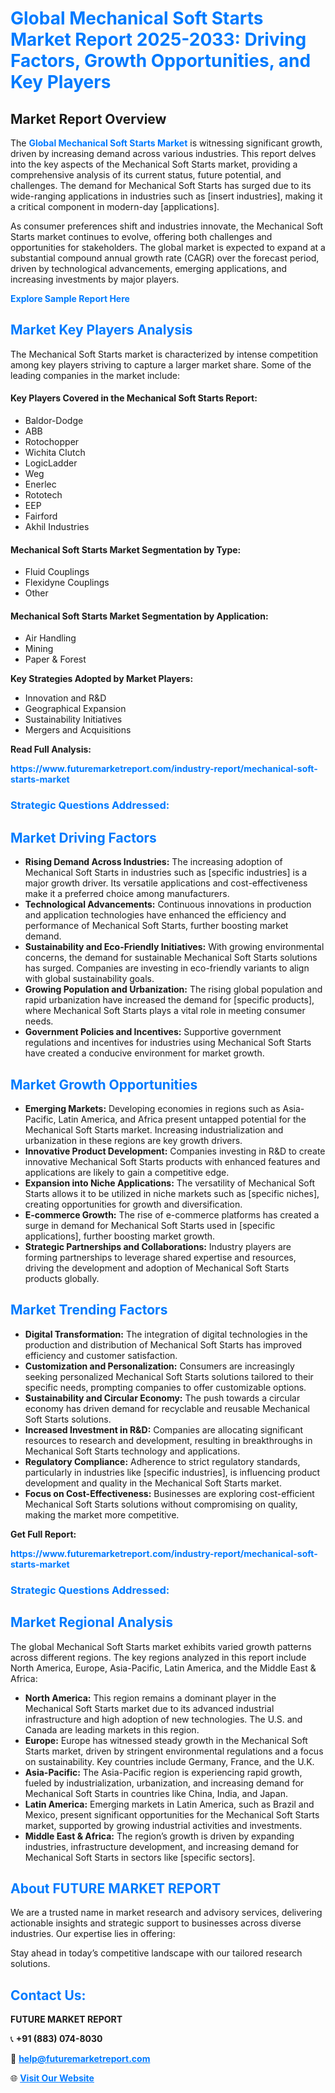<h1 style="color: #007BFF;">Global Mechanical Soft Starts Market Report 2025-2033: Driving Factors, Growth Opportunities, and Key Players</h1>

<section id="overview">
<h2>Market Report Overview</h2>
<p>The <a href="https://www.futuremarketreport.com/industry-report/mechanical-soft-starts-market" style="color: #007BFF; text-decoration: none;"><strong>Global Mechanical Soft Starts Market</strong></a> is witnessing significant growth, driven by increasing demand across various industries. This report delves into the key aspects of the Mechanical Soft Starts market, providing a comprehensive analysis of its current status, future potential, and challenges. The demand for Mechanical Soft Starts has surged due to its wide-ranging applications in industries such as [insert industries], making it a critical component in modern-day [applications].</p>
<p>As consumer preferences shift and industries innovate, the Mechanical Soft Starts market continues to evolve, offering both challenges and opportunities for stakeholders. The global market is expected to expand at a substantial compound annual growth rate (CAGR) over the forecast period, driven by technological advancements, emerging applications, and increasing investments by major players.</p>
</section>

<section id="overview">
<p><a href="https://www.futuremarketreport.com/request-sample/reportId=42257" style="color: #007BFF; text-decoration: none;"><strong>Explore Sample Report Here</strong></a></p>
</section>

<section id="key-players">
<h2 style="color: #007BFF;">Market Key Players Analysis</h2>
<p>The Mechanical Soft Starts market is characterized by intense competition among key players striving to capture a larger market share. Some of the leading companies in the market include:</p>
<h4>Key Players Covered in the Mechanical Soft Starts Report:</h4>
<ul><li>Baldor-Dodge</li><li>ABB</li><li>Rotochopper</li><li>Wichita Clutch</li><li>LogicLadder</li><li>Weg</li><li>Enerlec</li><li>Rototech</li><li>EEP</li><li>Fairford</li><li>Akhil Industries</li></ul>
<h4>Mechanical Soft Starts Market Segmentation by Type:</h4>
<ul><li>Fluid Couplings</li><li>Flexidyne Couplings</li><li>Other</li></ul>

<h4>Mechanical Soft Starts Market Segmentation by Application:</h4>
<ul><li>Air Handling</li><li>Mining</li><li>Paper &amp; Forest</li></ul>
<p><strong>Key Strategies Adopted by Market Players:</strong></p>
<ul>
<li>Innovation and R&D</li>
<li>Geographical Expansion</li>
<li>Sustainability Initiatives</li>
<li>Mergers and Acquisitions</li>
</ul>
</section>

<section>
<p><strong>Read Full Analysis: </strong></p><a href="https://www.futuremarketreport.com/industry-report/mechanical-soft-starts-market" style="color: #007BFF; text-decoration: none;"><strong>https://www.futuremarketreport.com/industry-report/mechanical-soft-starts-market</strong></a>
<h3 style="color: #007BFF;">Strategic Questions Addressed:</h3>
</section>

<section id="driving-factors">
<h2 style="color: #007BFF;">Market Driving Factors</h2>
<ul>
<li><strong>Rising Demand Across Industries:</strong> The increasing adoption of Mechanical Soft Starts in industries such as [specific industries] is a major growth driver. Its versatile applications and cost-effectiveness make it a preferred choice among manufacturers.</li>
<li><strong>Technological Advancements:</strong> Continuous innovations in production and application technologies have enhanced the efficiency and performance of Mechanical Soft Starts, further boosting market demand.</li>
<li><strong>Sustainability and Eco-Friendly Initiatives:</strong> With growing environmental concerns, the demand for sustainable Mechanical Soft Starts solutions has surged. Companies are investing in eco-friendly variants to align with global sustainability goals.</li>
<li><strong>Growing Population and Urbanization:</strong> The rising global population and rapid urbanization have increased the demand for [specific products], where Mechanical Soft Starts plays a vital role in meeting consumer needs.</li>
<li><strong>Government Policies and Incentives:</strong> Supportive government regulations and incentives for industries using Mechanical Soft Starts have created a conducive environment for market growth.</li>
</ul>
</section>

<section id="growth-opportunities">
<h2 style="color: #007BFF;">Market Growth Opportunities</h2>
<ul>
<li><strong>Emerging Markets:</strong> Developing economies in regions such as Asia-Pacific, Latin America, and Africa present untapped potential for the Mechanical Soft Starts market. Increasing industrialization and urbanization in these regions are key growth drivers.</li>
<li><strong>Innovative Product Development:</strong> Companies investing in R&D to create innovative Mechanical Soft Starts products with enhanced features and applications are likely to gain a competitive edge.</li>
<li><strong>Expansion into Niche Applications:</strong> The versatility of Mechanical Soft Starts allows it to be utilized in niche markets such as [specific niches], creating opportunities for growth and diversification.</li>
<li><strong>E-commerce Growth:</strong> The rise of e-commerce platforms has created a surge in demand for Mechanical Soft Starts used in [specific applications], further boosting market growth.</li>
<li><strong>Strategic Partnerships and Collaborations:</strong> Industry players are forming partnerships to leverage shared expertise and resources, driving the development and adoption of Mechanical Soft Starts products globally.</li>
</ul>
</section>

<section id="trending-factors">
<h2 style="color: #007BFF;">Market Trending Factors</h2>
<ul>
<li><strong>Digital Transformation:</strong> The integration of digital technologies in the production and distribution of Mechanical Soft Starts has improved efficiency and customer satisfaction.</li>
<li><strong>Customization and Personalization:</strong> Consumers are increasingly seeking personalized Mechanical Soft Starts solutions tailored to their specific needs, prompting companies to offer customizable options.</li>
<li><strong>Sustainability and Circular Economy:</strong> The push towards a circular economy has driven demand for recyclable and reusable Mechanical Soft Starts solutions.</li>
<li><strong>Increased Investment in R&D:</strong> Companies are allocating significant resources to research and development, resulting in breakthroughs in Mechanical Soft Starts technology and applications.</li>
<li><strong>Regulatory Compliance:</strong> Adherence to strict regulatory standards, particularly in industries like [specific industries], is influencing product development and quality in the Mechanical Soft Starts market.</li>
<li><strong>Focus on Cost-Effectiveness:</strong> Businesses are exploring cost-efficient Mechanical Soft Starts solutions without compromising on quality, making the market more competitive.</li>
</ul>
</section>

<section>
<p><strong>Get Full Report: </strong></p><a href="https://www.futuremarketreport.com/industry-report/mechanical-soft-starts-market" style="color: #007BFF; text-decoration: none;"><strong>https://www.futuremarketreport.com/industry-report/mechanical-soft-starts-market</strong></a>
<h3 style="color: #007BFF;">Strategic Questions Addressed:</h3>
</section>


<section id="regional-analysis">
<h2 style="color: #007BFF;">Market Regional Analysis</h2>
<p>The global Mechanical Soft Starts market exhibits varied growth patterns across different regions. The key regions analyzed in this report include North America, Europe, Asia-Pacific, Latin America, and the Middle East & Africa:</p>
<ul>
<li><strong>North America:</strong> This region remains a dominant player in the Mechanical Soft Starts market due to its advanced industrial infrastructure and high adoption of new technologies. The U.S. and Canada are leading markets in this region.</li>
<li><strong>Europe:</strong> Europe has witnessed steady growth in the Mechanical Soft Starts market, driven by stringent environmental regulations and a focus on sustainability. Key countries include Germany, France, and the U.K.</li>
<li><strong>Asia-Pacific:</strong> The Asia-Pacific region is experiencing rapid growth, fueled by industrialization, urbanization, and increasing demand for Mechanical Soft Starts in countries like China, India, and Japan.</li>
<li><strong>Latin America:</strong> Emerging markets in Latin America, such as Brazil and Mexico, present significant opportunities for the Mechanical Soft Starts market, supported by growing industrial activities and investments.</li>
<li><strong>Middle East & Africa:</strong> The region’s growth is driven by expanding industries, infrastructure development, and increasing demand for Mechanical Soft Starts in sectors like [specific sectors].</li>
</ul>
</section>

<footer>
<h2 style="color: #007BFF;">About FUTURE MARKET REPORT</h2>
<p>We are a trusted name in market research and advisory services, delivering actionable insights and strategic support to businesses across diverse industries. Our expertise lies in offering:</p>

<p>Stay ahead in today’s competitive landscape with our tailored research solutions.</p>

<h2 style="color: #007BFF;">Contact Us:</h2>
<p><strong>FUTURE MARKET REPORT</strong></p>
<p>📞 <strong>+91 (883) 074-8030</strong></p>
<p>📧 <strong><a href="mailto:help@futuremarketreport.com" style="color: #007BFF;">help@futuremarketreport.com</a></strong></p>
<p>🌐 <strong><a href="https://www.futuremarketreport.com/" style="color: #007BFF;">Visit Our Website</a></strong></p>
</footer>